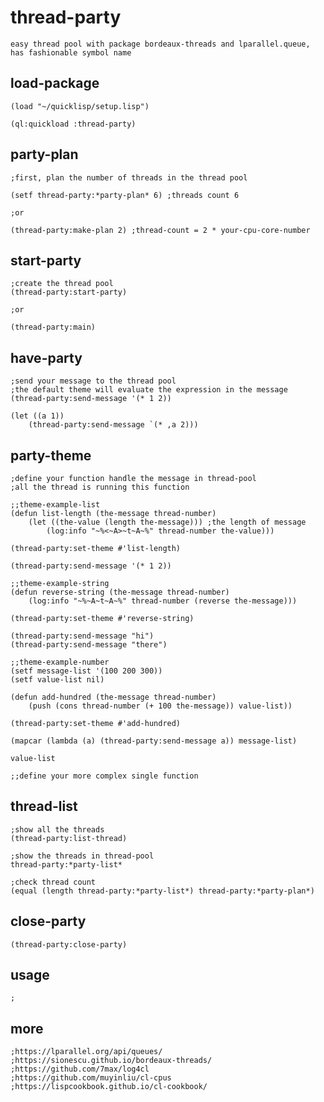 # thread-party
```text
easy thread pool with package bordeaux-threads and lparallel.queue, has fashionable symbol name

```

## load-package
```common-lisp
(load "~/quicklisp/setup.lisp")

(ql:quickload :thread-party)

```

## party-plan
```common-lisp
;first, plan the number of threads in the thread pool

(setf thread-party:*party-plan* 6) ;threads count 6

;or

(thread-party:make-plan 2) ;thread-count = 2 * your-cpu-core-number 

```

## start-party
```common-lisp
;create the thread pool
(thread-party:start-party) 

;or

(thread-party:main)
```

## have-party
```common-lisp
;send your message to the thread pool
;the default theme will evaluate the expression in the message
(thread-party:send-message '(* 1 2))

(let ((a 1))
    (thread-party:send-message `(* ,a 2)))

```

## party-theme
```common-lisp
;define your function handle the message in thread-pool
;all the thread is running this function
```
```common-lisp
;;theme-example-list
(defun list-length (the-message thread-number)
    (let ((the-value (length the-message))) ;the length of message
        (log:info "~%<~A>~t~A~%" thread-number the-value)))
        
(thread-party:set-theme #'list-length)

(thread-party:send-message '(* 1 2))
```
```common-lisp
;;theme-example-string
(defun reverse-string (the-message thread-number)
    (log:info "~%~A~t~A~%" thread-number (reverse the-message)))
  
(thread-party:set-theme #'reverse-string)

(thread-party:send-message "hi")
(thread-party:send-message "there")
```
```common-lisp
;;theme-example-number
(setf message-list '(100 200 300))
(setf value-list nil)

(defun add-hundred (the-message thread-number)
    (push (cons thread-number (+ 100 the-message)) value-list))

(thread-party:set-theme #'add-hundred)

(mapcar (lambda (a) (thread-party:send-message a)) message-list)

value-list
```
```common-lisp
;;define your more complex single function
```

## thread-list
```common-lisp
;show all the threads 
(thread-party:list-thread)

;show the threads in thread-pool
thread-party:*party-list*

;check thread count
(equal (length thread-party:*party-list*) thread-party:*party-plan*)
```

## close-party
```common-lisp
(thread-party:close-party)
```

## usage
```common-lisp
;
```

## more
```common-lisp
;https://lparallel.org/api/queues/
;https://sionescu.github.io/bordeaux-threads/
;https://github.com/7max/log4cl
;https://github.com/muyinliu/cl-cpus
;https://lispcookbook.github.io/cl-cookbook/
```
